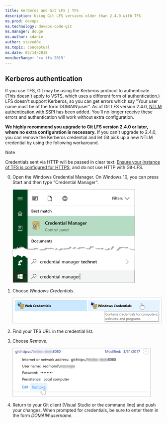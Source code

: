 ```yaml
---
title: Kerberos and Git LFS | TFS
description: Using Git LFS versions older than 2.4.0 with TFS
ms.prod: devops
ms.technology: devops-code-git 
ms.manager: douge
ms.author: sdanie
author: steved0x
ms.topic: conceptual
ms.date: 03/14/2018
monikerRange: '>= tfs-2015'
---
```


## Kerberos authentication
If you use TFS, Git may be using the Kerberos protocol to authenticate.
(This doesn't apply to VSTS, which uses a different form of authentication.)
LFS doesn't support Kerberos, so you can get errors which say "Your user name must be of the form DOMAIN\user".
As of Git LFS version 2.4.0, [NTLM authentication with SSPI](https://github.com/git-lfs/git-lfs/pull/2871) has been added.
You'll no longer receive these errors and authentication will work without extra configuration.

**We highly recommend you upgrade to Git LFS version 2.4.0 or later, where no extra configuration is necessary.**
If you can't upgrade to 2.4.0, you can remove the Kerberos credential and let Git pick up a new NTLM credential by using the following workaround.


> [!NOTE]
> Credentials sent via HTTP will be passed in clear text.
> [Ensure your instance of TFS is configured for HTTPS](../security/websitesettings.md), and do not use HTTP with Git-LFS.

0. Open the Windows Credential Manager. On Windows 10, you can press Start and then type "Credential Manager".

   ![Open Credential Manager](_img/manage-large-files/launch-credential-manager.png)

0. Choose *Windows Credentials*.

   ![Choose Windows Credentials](_img/manage-large-files/choose-windows-credentials.png)

0. Find your TFS URL in the credential list.
0. Choose *Remove*.

   ![Choose Remove](_img/manage-large-files/choose-remove.png)

0. Return to your Git client (Visual Studio or the command line) and push your changes.
When prompted for credentials, be sure to enter them in the form *DOMAIN\username*.
